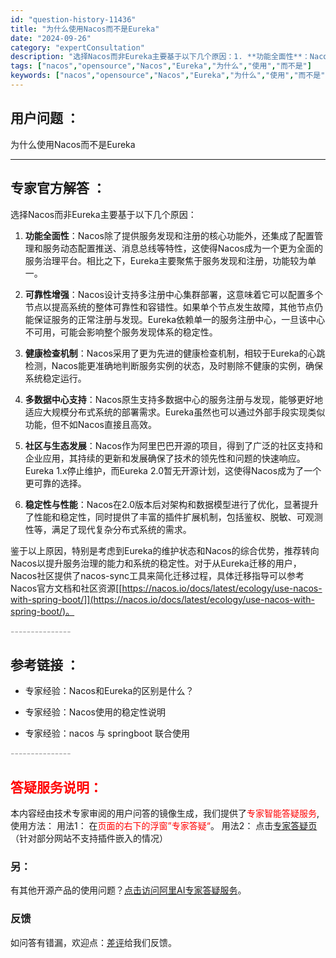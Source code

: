 ```yaml
---
id: "question-history-11436"
title: "为什么使用Nacos而不是Eureka"
date: "2024-09-26"
category: "expertConsultation"
description: "选择Nacos而非Eureka主要基于以下几个原因：1. **功能全面性**：Nacos除了提供服务发现和注册的核心功能外，还集成了配置管理和服务动态配置推送、消息总线等特性，这使得Nacos成为一个更为全面的服务治理平台。相比之下，Eureka主要聚焦于服务发现和注册，功能较为单一。2. **可靠"
tags: ["nacos","opensource","Nacos","Eureka","为什么","使用","而不是"]
keywords: ["nacos","opensource","Nacos","Eureka","为什么","使用","而不是"]
---
```


## 用户问题 ： 
 为什么使用Nacos而不是Eureka  

---------------
## 专家官方解答 ：

选择Nacos而非Eureka主要基于以下几个原因：

1. **功能全面性**：Nacos除了提供服务发现和注册的核心功能外，还集成了配置管理和服务动态配置推送、消息总线等特性，这使得Nacos成为一个更为全面的服务治理平台。相比之下，Eureka主要聚焦于服务发现和注册，功能较为单一。

2. **可靠性增强**：Nacos设计支持多注册中心集群部署，这意味着它可以配置多个节点以提高系统的整体可靠性和容错性。如果单个节点发生故障，其他节点仍能保证服务的正常注册与发现。Eureka依赖单一的服务注册中心，一旦该中心不可用，可能会影响整个服务发现体系的稳定性。

3. **健康检查机制**：Nacos采用了更为先进的健康检查机制，相较于Eureka的心跳检测，Nacos能更准确地判断服务实例的状态，及时剔除不健康的实例，确保系统稳定运行。

4. **多数据中心支持**：Nacos原生支持多数据中心的服务注册与发现，能够更好地适应大规模分布式系统的部署需求。Eureka虽然也可以通过外部手段实现类似功能，但不如Nacos直接且高效。

5. **社区与生态发展**：Nacos作为阿里巴巴开源的项目，得到了广泛的社区支持和企业应用，其持续的更新和发展确保了技术的领先性和问题的快速响应。Eureka 1.x停止维护，而Eureka 2.0暂无开源计划，这使得Nacos成为了一个更可靠的选择。

6. **稳定性与性能**：Nacos在2.0版本后对架构和数据模型进行了优化，显著提升了性能和稳定性，同时提供了丰富的插件扩展机制，包括鉴权、脱敏、可观测性等，满足了现代复杂分布式系统的需求。

鉴于以上原因，特别是考虑到Eureka的维护状态和Nacos的综合优势，推荐转向Nacos以提升服务治理的能力和系统的稳定性。对于从Eureka迁移的用户，Nacos社区提供了nacos-sync工具来简化迁移过程，具体迁移指导可以参考Nacos官方文档和社区资源[[https://nacos.io/docs/latest/ecology/use-nacos-with-spring-boot/]](https://nacos.io/docs/latest/ecology/use-nacos-with-spring-boot/)。


<font color="#949494">---------------</font> 


## 参考链接 ：

* 专家经验：Nacos和Eureka的区别是什么？ 
 
 * 专家经验：Nacos使用的稳定性说明 
 
 * 专家经验：nacos 与 springboot 联合使用 


 <font color="#949494">---------------</font> 
 


## <font color="#FF0000">答疑服务说明：</font> 

本内容经由技术专家审阅的用户问答的镜像生成，我们提供了<font color="#FF0000">专家智能答疑服务</font>,使用方法：
用法1： 在<font color="#FF0000">页面的右下的浮窗”专家答疑“</font>。
用法2： 点击[专家答疑页](https://answer.opensource.alibaba.com/docs/intro)（针对部分网站不支持插件嵌入的情况）
### 另：


有其他开源产品的使用问题？[点击访问阿里AI专家答疑服务](https://answer.opensource.alibaba.com/docs/intro)。
### 反馈
如问答有错漏，欢迎点：[差评](https://ai.nacos.io/user/feedbackByEnhancerGradePOJOID?enhancerGradePOJOId=13757)给我们反馈。
